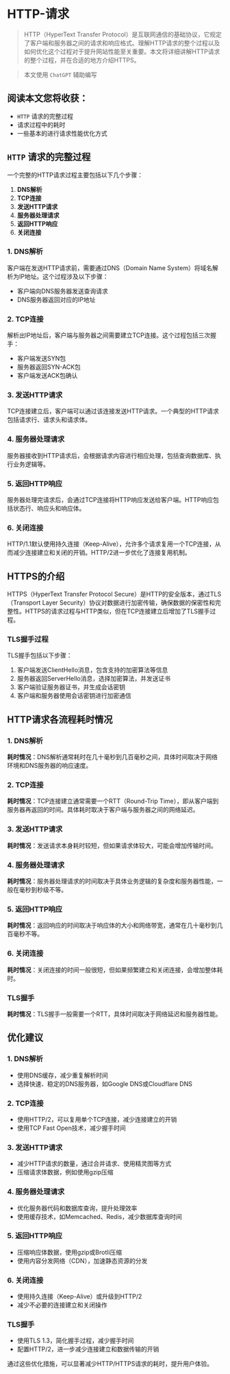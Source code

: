 # HTTP-请求
> HTTP（HyperText Transfer Protocol）是互联网通信的基础协议，它规定了客户端和服务器之间的请求和响应格式。理解HTTP请求的整个过程以及如何优化这个过程对于提升网站性能至关重要。本文将详细讲解HTTP请求的整个过程，并在合适的地方介绍HTTPS。

> 本文使用 `ChatGPT` 辅助编写

## 阅读本文您将收获：
* `HTTP` 请求的完整过程
* 请求过程中的耗时
* 一些基本的进行请求性能优化方式

## `HTTP` 请求的完整过程

一个完整的HTTP请求过程主要包括以下几个步骤：

1. **DNS解析**
2. **TCP连接**
3. **发送HTTP请求**
4. **服务器处理请求**
5. **返回HTTP响应**
6. **关闭连接**

### 1. DNS解析

客户端在发送HTTP请求前，需要通过DNS（Domain Name System）将域名解析为IP地址。这个过程涉及以下步骤：

- 客户端向DNS服务器发送查询请求
- DNS服务器返回对应的IP地址

### 2. TCP连接

解析出IP地址后，客户端与服务器之间需要建立TCP连接。这个过程包括三次握手：

- 客户端发送SYN包
- 服务器返回SYN-ACK包
- 客户端发送ACK包确认

### 3. 发送HTTP请求

TCP连接建立后，客户端可以通过该连接发送HTTP请求。一个典型的HTTP请求包括请求行、请求头和请求体。

### 4. 服务器处理请求

服务器接收到HTTP请求后，会根据请求内容进行相应处理，包括查询数据库、执行业务逻辑等。

### 5. 返回HTTP响应

服务器处理完请求后，会通过TCP连接将HTTP响应发送给客户端。HTTP响应包括状态行、响应头和响应体。

### 6. 关闭连接

HTTP/1.1默认使用持久连接（Keep-Alive），允许多个请求复用一个TCP连接，从而减少连接建立和关闭的开销。HTTP/2进一步优化了连接复用机制。

## HTTPS的介绍

HTTPS（HyperText Transfer Protocol Secure）是HTTP的安全版本，通过TLS（Transport Layer Security）协议对数据进行加密传输，确保数据的保密性和完整性。HTTPS的请求过程与HTTP类似，但在TCP连接建立后增加了TLS握手过程。

### TLS握手过程

TLS握手包括以下步骤：

1. 客户端发送ClientHello消息，包含支持的加密算法等信息
2. 服务器返回ServerHello消息，选择加密算法，并发送证书
3. 客户端验证服务器证书，并生成会话密钥
4. 客户端和服务器使用会话密钥进行加密通信

## HTTP请求各流程耗时情况

### 1. DNS解析

**耗时情况**：DNS解析通常耗时在几十毫秒到几百毫秒之间，具体时间取决于网络环境和DNS服务器的响应速度。

### 2. TCP连接

**耗时情况**：TCP连接建立通常需要一个RTT（Round-Trip Time），即从客户端到服务器再返回的时间。具体耗时取决于客户端与服务器之间的网络延迟。

### 3. 发送HTTP请求

**耗时情况**：发送请求本身耗时较短，但如果请求体较大，可能会增加传输时间。

### 4. 服务器处理请求

**耗时情况**：服务器处理请求的时间取决于具体业务逻辑的复杂度和服务器性能，一般在毫秒到秒级不等。

### 5. 返回HTTP响应

**耗时情况**：返回响应的时间取决于响应体的大小和网络带宽，通常在几十毫秒到几百毫秒不等。

### 6. 关闭连接

**耗时情况**：关闭连接的时间一般很短，但如果频繁建立和关闭连接，会增加整体耗时。

### TLS握手

**耗时情况**：TLS握手一般需要一个RTT，具体时间取决于网络延迟和服务器性能。

## 优化建议

### 1. DNS解析

- 使用DNS缓存，减少重复解析时间
- 选择快速、稳定的DNS服务器，如Google DNS或Cloudflare DNS

### 2. TCP连接

- 使用HTTP/2，可以复用单个TCP连接，减少连接建立的开销
- 使用TCP Fast Open技术，减少握手时间

### 3. 发送HTTP请求

- 减少HTTP请求的数量，通过合并请求、使用精灵图等方式
- 压缩请求体数据，例如使用gzip压缩

### 4. 服务器处理请求

- 优化服务器代码和数据库查询，提升处理效率
- 使用缓存技术，如Memcached、Redis，减少数据库查询时间

### 5. 返回HTTP响应

- 压缩响应体数据，使用gzip或Brotli压缩
- 使用内容分发网络（CDN），加速静态资源的分发

### 6. 关闭连接

- 使用持久连接（Keep-Alive）或升级到HTTP/2
- 减少不必要的连接建立和关闭操作

### TLS握手

- 使用TLS 1.3，简化握手过程，减少握手时间
- 配置HTTP/2，进一步减少连接建立和数据传输的开销

通过这些优化措施，可以显著减少HTTP/HTTPS请求的耗时，提升用户体验。
